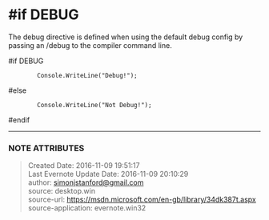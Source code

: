 # #if DEBUG

The debug directive is defined when using the default debug config by passing
an /debug to the compiler command line.

  

#if DEBUG

            Console.WriteLine("Debug!");

#else

            Console.WriteLine("Not Debug!");

#endif


---
### NOTE ATTRIBUTES
>Created Date: 2016-11-09 19:51:17  
>Last Evernote Update Date: 2016-11-09 20:10:29  
>author: simonjstanford@gmail.com  
>source: desktop.win  
>source-url: https://msdn.microsoft.com/en-gb/library/34dk387t.aspx  
>source-application: evernote.win32  